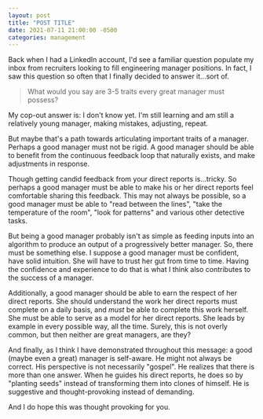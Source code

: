 ```yaml
---
layout: post
title: "POST TITLE"
date: 2021-07-11 21:00:00 -0500
categories: management
---
```



Back when I had a LinkedIn account, I'd see a familiar question populate my inbox from recruiters looking to fill engineering manager positions. In fact, I saw this question so often that I finally decided to answer it...sort of. 

>What would you say are 3-5 traits every great manager must possess?

My cop-out answer is: I don't know yet. I'm still learning and am still a relatively young manager, making mistakes, adjusting, repeat.

But maybe that's a path towards articulating important traits of a manager. Perhaps a good manager must not be rigid. A good manager should be able to benefit from the continuous feedback loop that naturally exists, and make adjustments in response. 

Though getting candid feedback from your direct reports is...tricky. So perhaps a good manager must be able to make his or her direct reports feel comfortable sharing this feedback. This may not always be possible, so a good manager must be able to "read between the lines", "take the temperature of the room", "look for patterns" and various other detective tasks.

But being a good manager probably isn't as simple as feeding inputs into an algorithm to produce an output of a progressively better manager. So, there must be something else. I suppose a good manager must be confident, have solid intuition. She will have to trust her gut from time to time. Having the confidence and experience to do that is what I think also contributes to the success of a manager.

Additionally, a good manager should be able to earn the respect of her direct reports. She should understand the work her direct reports must complete on a daily basis, and _must_ be able to complete this work herself. She must be able to serve as a model for her direct reports. She leads by example in every possible way, all the time. Surely, this is not overly common, but then neither are great managers, are they?

And finally, as I think I have demonstrated throughout this message: a good (maybe even a great) manager is self-aware. He might not always be correct. His perspective is not necessarily "gospel". He realizes that there is more than one answer. When he guides his direct reports, he does so by "planting seeds" instead of transforming them into clones of himself. He is suggestive and thought-provoking instead of demanding.

And I do hope this was thought provoking for you.
